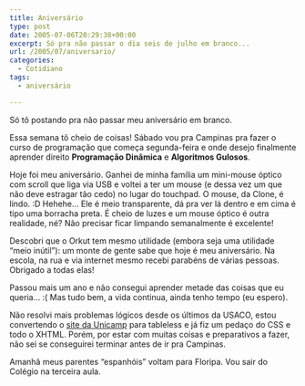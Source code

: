 ```yaml
---
title: Aniversário
type: post
date: 2005-07-06T20:29:38+00:00
excerpt: Só pra não passar o dia seis de julho em branco...
url: /2005/07/aniversario/
categories:
  - Cotidiano
tags:
  - aniversário

---
```

Só tô postando pra não passar meu aniversário em branco.

Essa semana tô cheio de coisas! Sábado vou pra Campinas pra fazer o curso de programação que começa segunda-feira e onde desejo finalmente aprender direito **Programação Dinâmica** e **Algoritmos Gulosos**.

Hoje foi meu aniversário. Ganhei de minha família um mini-mouse óptico com scroll que liga via USB e voltei a ter um mouse (e dessa vez um que não deve estragar tão cedo) no lugar do touchpad. O mouse, da Clone, é lindo. :D Hehehe… Ele é meio transparente, dá pra ver lá dentro e em cima é tipo uma borracha preta. É cheio de luzes e um mouse óptico é outra realidade, né? Não precisar ficar limpando semanalmente é excelente!

Descobri que o Orkut tem mesmo utilidade (embora seja uma utilidade “meio inútil”): um monte de gente sabe que hoje é meu aniversário. Na escola, na rua e via internet mesmo recebi parabéns de várias pessoas. Obrigado a todas elas!

Passou mais um ano e não consegui aprender metade das coisas que eu queria… :( Mas tudo bem, a vida continua, ainda tenho tempo (eu espero).

Não resolvi mais problemas lógicos desde os últimos da USACO, estou convertendo o [site da Unicamp][1] para tableless e já fiz um pedaço do CSS e todo o XHTML. Porém, por estar com muitas coisas e preparativos a fazer, não sei se conseguirei terminar antes de ir pra Campinas.

Amanhã meus parentes “espanhóis” voltam para Floripa. Vou sair do Colégio na terceira aula.

 [1]: http://www.unicamp.br


